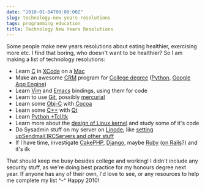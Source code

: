 ```yaml
---
date: "2010-01-04T00:00:00Z"
slug: technology-new-years-resolutions
tags: programming education
title: Technology New Years Resolutions
---
```


Some people make new years resolutions about eating healthier,
exercising more etc. I find that boring, who doesn't want to be
healthier? So I am making a list of technology resolutions:  
-   Learn [C](http://en.wikipedia.org/wiki/C_(programming_language)) in
    [XCode](http://developer.apple.com/tools/xcode/) on a
    [Mac](http://www.apple.com/getamac/)
-   Make an awesome
    [CRM](http://en.wikipedia.org/wiki/Customer_relationship_management)
    program for [College
    degree](http://www.itb.ie/StudyatITB/bn104.html)
    ([Python](http://www.python.org/), [Google App
    Engine](http://code.google.com/appengine/))
-   Learn [Vim](http://www.vim.org/) and
    [Emacs](http://www.gnu.org/software/emacs/) bindings, using them for
    code
-   Learn to use [Git](http://git-scm.com/), possibly
    [mercurial](http://mercurial.selenic.com/)
-   Learn some [Obj-C](http://en.wikipedia.org/wiki/Objective-C) with
    [Cocoa](http://developer.apple.com/cocoa/)
-   Learn some [C++](http://en.wikipedia.org/wiki/C++) with
    [Qt](http://qt.nokia.com/products)
-   Learn [Python
    +](http://www.blogger.com/goog_1262610794764)[Tcl](http://www.blogger.com/goog_1262610794764)[/](http://www.blogger.com/goog_1262610794764)[tk](http://wiki.python.org/moin/TkInter)
-   Learn more about the [design of Linux
    kernel](http://kerneltrap.org/node/5214) and study some of it's code
-   Do Sysadmin stuff on my server on [Linode](http://www.linode.com/);
    like [setting
    up](http://www.blogger.com/goog_1262610794776)[Sendmail](http://www.blogger.com/goog_1262610794776)[,](http://www.blogger.com/goog_1262610794776)[IRC](http://www.blogger.com/goog_1262610794776)[Servers
    and other stuff](http://library.linode.com/)
-   If I have time, investigate [CakePHP](http://cakephp.org/),
    [Django](http://www.djangoproject.com/), maybe
    [Ruby](http://www.ruby-lang.org/) ([on
    Rails](http://rubyonrails.org/)?) and it's ilk

That should keep me busy besides college and working! I didn't include
any security stuff, as we're doing best practice for my honours degree
next year. If anyone has any of their own, I'd love to see, or any
resources to help me complete my list \^-\^
Happy 2010!
